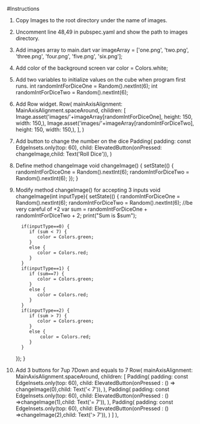 #Instructions
1. Copy Images to the root directory under the name of images.
2. Uncomment line 48,49 in pubspec.yaml and show the path to images directory.
3. Add images array to main.dart
   var imageArray = ['one.png', 'two.png', 'three.png', 'four.png', 'five.png', 'six.png'];
   
4. Add color of the background screen
   var color = Colors.white;
   
5. Add two variables to initialize values on the cube when program first runs.
   int randomIntForDiceOne = Random().nextInt(6);
   int randomIntForDiceTwo = Random().nextInt(6);
   
6. Add Row widget.
   Row(
      mainAxisAlignment: MainAxisAlignment.spaceAround,
      children: <Widget>[
            Image.asset('images/'+imageArray[randomIntForDiceOne], height: 150, width: 150,),
            Image.asset('images/'+imageArray[randomIntForDiceTwo], height: 150, width: 150,),
      ],
   )
   
7. Add button to change the number on the dice
   Padding(
      padding: const EdgeInsets.only(top: 60),
      child: ElevatedButton(onPressed: changeImage,child: Text('Roll Dice')),
   )
   
8. Define method changeImage
   void changeImage() {
      setState(() {
         randomIntForDiceOne = Random().nextInt(6);
         randomIntForDiceTwo = Random().nextInt(6);
      });
   }

9. Modify method changeImage() for accepting 3 inputs
   void changeImage(int inputType){
      setState(() {
         randomIntForDiceOne = Random().nextInt(6);
         randomIntForDiceTwo = Random().nextInt(6);
         //be very careful of +2
         var sum = randomIntForDiceOne + randomIntForDiceTwo + 2;
         print("Sum is $sum");
      
         if(inputType==0) {
            if (sum < 7) {
               color = Colors.green;
            }
            else {
               color = Colors.red;
            }
         }
         if(inputType==1) {
            if (sum==7) {
               color = Colors.green;
            }
            else {
               color = Colors.red;
            }
         }
         if(inputType==2) {
            if (sum > 7) {
               color = Colors.green;
            }
            else {
                color = Colors.red;
            }
         }
      
      });
   }
   
10. Add 3 buttons for 7up 7Down and equals to 7
    Row(
       mainAxisAlignment: MainAxisAlignment.spaceAround,
       children: <Widget>[
          Padding(
             padding: const EdgeInsets.only(top: 60),
             child: ElevatedButton(onPressed : () => changeImage(0),child: Text('< 7')),
          ),
          Padding(
             padding: const EdgeInsets.only(top: 60),
             child: ElevatedButton(onPressed : () =>changeImage(1),child: Text('= 7')),
          ),
          Padding(
             padding: const EdgeInsets.only(top: 60),
             child: ElevatedButton(onPressed : () =>changeImage(2),child: Text('> 7')),
          )
       ]
    ),